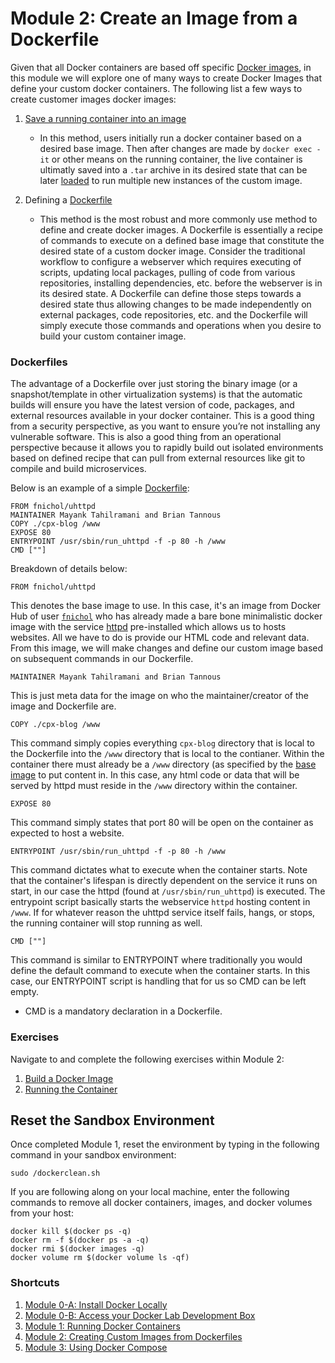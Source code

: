 # Module 2: Create an Image from a Dockerfile

Given that all Docker containers are based off specific [Docker images](https://docs.docker.com/engine/userguide/storagedriver/imagesandcontainers/), in this module we will explore one of many ways to create Docker Images that define your custom docker containers. The following list a few ways to create customer images docker images: 

1. [Save a running container into an image](https://docs.docker.com/engine/reference/commandline/save/)
  
    * In this method, users initially run a docker container based on a desired base image. Then after changes are made by `docker exec -it` or other means on the running container, the live container is ultimatly saved into a `.tar` archive in its desired state that can be later [loaded](https://docs.docker.com/engine/reference/commandline/load/) to run multiple new instances of the custom image. 

2. Defining a [Dockerfile](https://www.digitalocean.com/community/tutorials/docker-explained-using-dockerfiles-to-automate-building-of-images)
  
    * This method is the most robust and more commonly use method to define and create docker images. A Dockerfile is essentially a recipe of commands to execute on a defined base image that constitute the desired state of a custom docker image. Consider the traditional workflow to configure a webserver which requires executing of scripts, updating local packages, pulling of code from various repositories, installing dependencies, etc. before the webserver is in its desired state. A Dockerfile can define those steps towards a desired state thus allowing changes to be made independently on external packages, code repositories, etc. and the Dockerfile will simply execute those commands and operations when you desire to build your custom container image. 

### Dockerfiles

The advantage of a Dockerfile over just storing the binary image (or a snapshot/template in other virtualization systems) is that the automatic builds will ensure you have the latest version of code, packages, and external resources available in your docker container. This is a good thing from a security perspective, as you want to ensure you’re not installing any vulnerable software. This is also a good thing from an operational perspective because it allows you to rapidly build out isolated environments based on defined recipe that can pull from external resources like git to compile and build microservices. 

Below is an example of a simple [Dockerfile](./Exercise-1/scripts/Dockerfile): 

```
FROM fnichol/uhttpd
MAINTAINER Mayank Tahilramani and Brian Tannous
COPY ./cpx-blog /www
EXPOSE 80
ENTRYPOINT /usr/sbin/run_uhttpd -f -p 80 -h /www
CMD [""]
```
Breakdown of details below: 

```
FROM fnichol/uhttpd
```

This denotes the base image to use. In this case, it's an image from Docker Hub of user [`fnichol`](https://github.com/fnichol/docker-uhttpd) who has already made a bare bone minimalistic docker image with the service [httpd](https://httpd.apache.org/docs/2.4/programs/httpd.html) pre-installed which allows us to hosts websites. All we have to do is provide our HTML code and relevant data. From this image, we will make changes and define our custom image based on subsequent commands in our Dockerfile. 

```
MAINTAINER Mayank Tahilramani and Brian Tannous
```

 This is just meta data for the image on who the maintainer/creator of the image and Dockerfile are. 

```
COPY ./cpx-blog /www
```

This command simply copies everything `cpx-blog` directory that is local to the Dockerfile into the `/www` directory that is local to the contianer. Within the container there must already be a `/www` directory (as specified by the [base image](https://github.com/fnichol/docker-uhttpd) to put content in. In this case, any html code or data that will be served by httpd must reside in the `/www` directory within the container. 

```
EXPOSE 80
```

This command simply states that port 80 will be open on the container as expected to host a website.

```
ENTRYPOINT /usr/sbin/run_uhttpd -f -p 80 -h /www
```

This command dictates what to execute when the container starts. Note that the container's lifespan is directly dependent on the service it runs on start, in our case the httpd (found at `/usr/sbin/run_uhttpd`) is executed. The entrypoint script basically starts the webservice `httpd` hosting content in `/www`. If for whatever reason the uhttpd service itself fails, hangs, or stops, the running container will stop running as well.

`CMD [""]`

This command is similar to ENTRYPOINT where traditionally you would define the default command to execute when the container starts. In this case, our ENTRYPOINT script is handling that for us so CMD can be left empty. 
   * CMD is a mandatory declaration in a Dockerfile. 

### Exercises 

Navigate to and complete the following exercises within Module 2:

1. [Build a Docker Image](./Exercise-1)
2. [Running the Container](./Exercise-2)

## Reset the Sandbox Environment 

Once completed Module 1, reset the environment by typing in the following command in your sandbox environment: 

`sudo /dockerclean.sh`

If you are following along on your local machine, enter the following commands to remove all docker containers, images, and docker volumes from your host: 

```
docker kill $(docker ps -q)
docker rm -f $(docker ps -a -q)
docker rmi $(docker images -q)
docker volume rm $(docker volume ls -qf)
```

### Shortcuts

1. [Module 0-A: Install Docker Locally](https://hub.docker.com/?next=https%3A%2F%2Fhub.docker.com%2F)
2. [Module 0-B: Access your Docker Lab Development Box](../../Module-0)
2. [Module 1: Running Docker Containers](../../Module-1)
3. [Module 2: Creating Custom Images from Dockerfiles](../../Module-2)
4. [Module 3: Using Docker Compose](../../Module-3)
